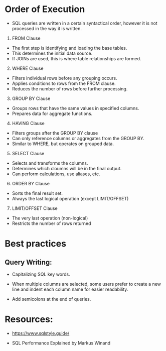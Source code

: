 # Order of Execution

- SQL queries are written in a certain syntactical order, however it is not processed in the way it is written. 

1. FROM Clause
- The first step is identifying and loading the base tables.
- This determines the initial data source. 
- If JOINs are used, this is where table relationships are formed. 

2. WHERE Clause
- Filters individual rows before any grouping occurs. 
- Applies conditions to rows from the FROM clause. 
- Reduces the number of rows before further processing. 

3. GROUP BY Clause
- Groups rows that have the same values in specified columns. 
- Prepares data for aggregate functions.

4. HAVING Clause 
- Filters groups after the GROUP BY clause
- Can only reference columns or aggregates from the GROUP BY. 
- Similar to WHERE, but operates on grouped data. 

5. SELECT Clause 
- Selects and transforms the columns.
- Determines which cloumns will be in the final output. 
- Can perform calculations, use aliases, etc.

6. ORDER BY Clause
- Sorts the final result set. 
- Always the last logical operation (except LIMIT/OFFSET)

7. LIMIT/OFFSET Clause
- The very last operation (non-logical)
- Restricts the number of rows returned 


# Best practices
## Query Writing: 
- Capitalizing SQL key words.

- When multiple columns are selected, some users prefer to create a new line and indent each column name for easier readability.

- Add semicolons at the end of queries.

# Resources: 
- https://www.sqlstyle.guide/

- SQL Performance Explained by Markus Winand